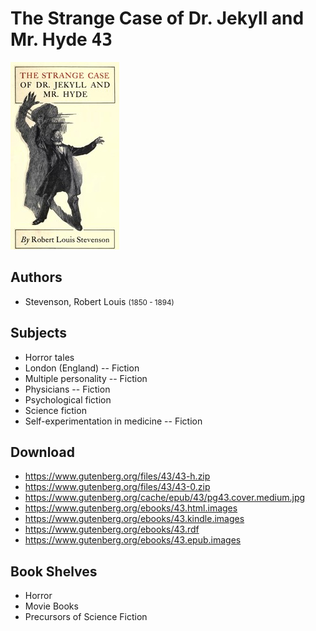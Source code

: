 # The Strange Case of Dr. Jekyll and Mr. Hyde <kbd>43</kbd>

![](./cover.medium.jpg "")

## Authors


 - Stevenson, Robert Louis <small>(1850 - 1894)</small>

## Subjects


 - Horror tales
 - London (England) -- Fiction
 - Multiple personality -- Fiction
 - Physicians -- Fiction
 - Psychological fiction
 - Science fiction
 - Self-experimentation in medicine -- Fiction

## Download


 - https://www.gutenberg.org/files/43/43-h.zip
 - https://www.gutenberg.org/files/43/43-0.zip
 - https://www.gutenberg.org/cache/epub/43/pg43.cover.medium.jpg
 - https://www.gutenberg.org/ebooks/43.html.images
 - https://www.gutenberg.org/ebooks/43.kindle.images
 - https://www.gutenberg.org/ebooks/43.rdf
 - https://www.gutenberg.org/ebooks/43.epub.images

## Book Shelves


 - Horror
 - Movie Books
 - Precursors of Science Fiction
